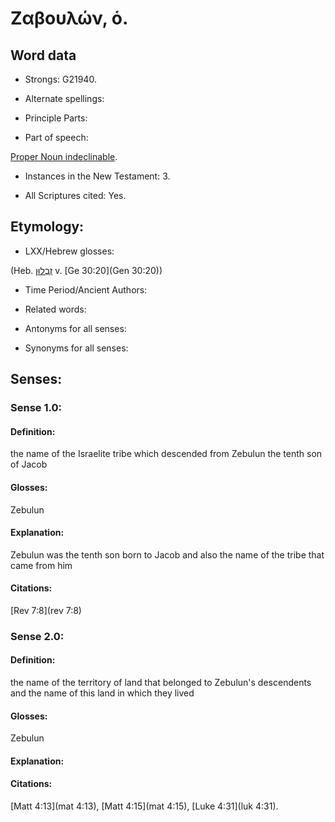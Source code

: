 # Ζαβουλών, ὁ. 

<!-- Status: S3=Needs2ndReview -->
<!-- Lexica used for edits: BDAG, LN, BN, AS-->

## Word data

* Strongs: G21940.

* Alternate spellings:

* Principle Parts: 

* Part of speech: 

[Proper Noun indeclinable](http://ugg.readthedocs.io/en/latest/proper_noun_indeclinable.html).

* Instances in the New Testament: 3.

* All Scriptures cited: Yes.

## Etymology: 

* LXX/Hebrew glosses: 

(Heb. [זְבֻלוּן](//en-uhl/H2074) v. [Ge 30:20](Gen 30:20))

* Time Period/Ancient Authors: 

* Related words: 

* Antonyms for all senses:

* Synonyms for all senses: 

## Senses: 

### Sense  1.0: 

#### Definition: 

the name of the Israelite tribe which descended from Zebulun the tenth son of Jacob

#### Glosses: 

Zebulun 

#### Explanation: 

Zebulun was the tenth son born to Jacob and also the name of the tribe that came from him

#### Citations: 

[Rev 7:8](rev 7:8) 

### Sense  2.0: 

#### Definition: 

the name of the territory of land that belonged to Zebulun's descendents and the name of this land in which they lived 

#### Glosses: 

Zebulun 

#### Explanation: 


#### Citations:

[Matt 4:13](mat 4:13), [Matt 4:15](mat 4:15), [Luke 4:31](luk 4:31).
